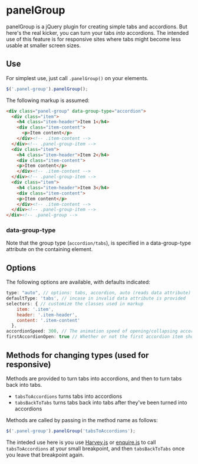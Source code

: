 # panelGroup

panelGroup is a jQuery plugin for creating simple tabs and accordions. But here's the real kicker, you can turn your tabs _into_ accordions. The intended use of this feature is for responsive sites where tabs might become less usable at smaller screen sizes.

## Use

For simplest use, just call `.panelGroup()` on your elements.

```javascript
$('.panel-group').panelGroup();
```

The following markup is assumed:

```html
<div class="panel-group" data-group-type="accordion">
  <div class="item">
    <h4 class="item-header">Item 1</h4>
    <div class="item-content">
      <p>Item content</p>
    </div><!-- .item-content -->
  </div><!-- .panel-group-item -->
  <div class="item">
    <h4 class="item-header">Item 2</h4>
    <div class="item-content">
    <p>Item content</p>
    </div><!-- .item-content -->
  </div><!-- .panel-group-item -->
  <div class="item">
    <h4 class="item-header">Item 3</h4>
    <div class="item-content">
    <p>Item content</p>
    </div><!-- .item-content -->
  </div><!-- .panel-group-item -->
</div><!-- .panel-group -->

```

### data-group-type

Note that the group type (`accordion/tabs`), is specified in a data-group-type attribute on the containing element.

## Options

The following options are available, with defaults indicated:

```javascript
type: "auto", // options: tabs, accordion, auto (reads data attribute)
defaultType: 'tabs', // incase in invalid data attribute is provided
selectors: { // customize the classes used in markup
    item: '.item',
    header: '.item-header',
    content: '.item-content'
  },
accordionSpeed: 300, // The animation speed of opening/collapsing accordion items
firstAccordionOpen: true // Whether or not the first accordion item should be open
```

## Methods for changing types (used for responsive)

Methods are provided to turn tabs into accordions, and then to turn tabs back into tabs.

* `tabsToAccordions` turns tabs into accordions
* `tabsBackToTabs` turns tabs back into tabs after they've been turned into accordions

Methods are called by passing in the method name as follows:

```javascript
$('.panel-group').panelGroup('tabsToAccordions');
```

The inteded use here is you use [Harvey.js](http://harvesthq.github.io/harvey/) or [enquire.js](http://wicky.nillia.ms/enquire.js/) to call `tabsToAccordions` at your small breakpoint, and then `tabsBackToTabs` once you leave that breakpoint again.